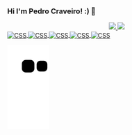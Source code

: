 ### Hi I'm Pedro Craveiro! :) 🌱

<div align="center"> <!-- Imagens -->
  <a href="https://github.com/pecraveiro">
  <img height="180em" src="https://github-readme-stats.vercel.app/api?username=pecraveiro&show_icons=true&theme=graywhite&include_all_commits=true&count_private=true"/>
  <img height="180em" src="https://github-readme-stats.vercel.app/api/top-langs/?username=pecraveiro&layout=compact&langs_count=7&theme=graywhite"/>
</div>
  
<div style="display: inline_block">
<img align="center" alt="CSS" height="30" width="40" <img src="https://cdn.jsdelivr.net/gh/devicons/devicon/icons/css3/css3-original.svg"/>
<img align="center" alt="CSS" height="30" width="40" <img src="https://cdn.jsdelivr.net/gh/devicons/devicon/icons/html5/html5-original.svg"/>
<img align="center" alt="CSS" height="30" width="40" <img src="https://cdn.jsdelivr.net/gh/devicons/devicon/icons/cplusplus/cplusplus-original.svg"/>
<img align="center" alt="CSS" height="30" width="40" <img src="https://cdn.jsdelivr.net/gh/devicons/devicon/icons/c/c-original.svg"/>
<img align="center" alt="CSS" height="30" width="40" <img src="https://cdn.jsdelivr.net/gh/devicons/devicon/icons/canva/canva-original.svg"/> 
</div>  
 
![Snake animation](https://github.com/pecraveiro/pecraveiro/blob/output/github-contribution-grid-snake.svg)
